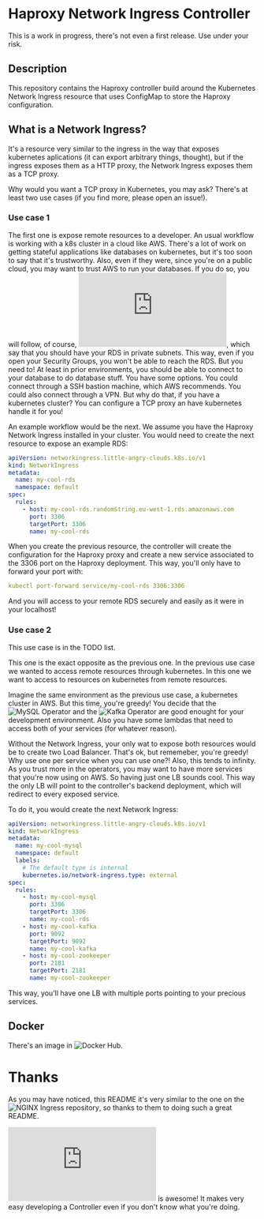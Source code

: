 # Haproxy Network Ingress Controller
This is a work in progress, there's not even a first release. Use under your risk.

## Description
This repository contains the Haproxy controller build around the Kubernetes
Network Ingress resource that uses ConfigMap to store the Haproxy configuration.

## What is a Network Ingress?
It's a resource very similar to the ingress in the way
that exposes kubernetes aplications (it can export arbitrary things, thought),
but if the ingress exposes them as a HTTP proxy, the Network Ingress exposes
them as a TCP proxy.

Why would you want a TCP proxy in Kubernetes, you may ask? There's at least two
use cases (if you find more, please open an issue!).

### Use case 1
The first one is expose remote resources to a developer. An usual
workflow is working with a k8s cluster in a cloud like AWS. There's a lot of
work on getting stateful applications like databases on kubernetes, but it's
too soon to say that it's trustworthy. Also, even if they were, since you're on
a public cloud, you may want to trust AWS to run your databases. If you do so,
you will follow, of course, ![their security
recomendations](https://docs.aws.amazon.com/vpc/latest/userguide/VPC_Scenario2.html),
which say that you should have your RDS in private subnets. This way, even if
you open your Security Groups, you won't be able to reach the RDS. But you need
to! At least in prior environments, you should be able to connect to your
database to do database stuff. You have some options. You could connect through
a SSH bastion machine, which AWS recommends. You could also connect through a
VPN. But why do that, if you have a kubernetes cluster? You can configure a TCP
proxy an have kubernetes handle it for you!

An example workflow would be the next. We assume you have the Haproxy Network
Ingress installed in your cluster. You would need to create the next resource to
expose an example RDS:

``` yaml
apiVersion: networkingress.little-angry-clouds.k8s.io/v1
kind: NetworkIngress
metadata:
  name: my-cool-rds
  namespace: default
spec:
  rules:
    - host: my-cool-rds.randomString.eu-west-1.rds.amazonaws.com
      port: 3306
      targetPort: 3306
      name: my-cool-rds
```

When you create the previous resource, the controller will create the
configuration for the Haproxy proxy and create a new service associated to the
3306 port on the Haproxy deployment. This way, you'll only have to forward your
port with:

``` yaml
kubectl port-forward service/my-cool-rds 3306:3306
```

And you will access to your remote RDS securely and easily as it were in your
localhost!

### Use case 2
This use case is in the TODO list.

This one is the exact opposite as the previous one. In the previous use case
we wanted to access remote resources through kubernetes. In this one we want to
access to resources on kubernetes from remote resources.

Imagine the same environment as the previous use case, a kubernetes cluster in
AWS. But this time, you're greedy! You decide that the ![MySQL
Operator](https://github.com/oracle/mysql-operator) and the ![Kafka
Operator](https://github.com/banzaicloud/kafka-operator) are good enought for
your development environment. Also you have some lambdas that need to access
both of your services (for whatever reason).

Without the Network Ingress, your only wat to expose both resources would be to
create two Load Balancer. That's ok, but rememeber, you're greedy! Why use one
per service when you can use one?! Also, this tends to infinity. As you trust
more in the operators, you may want to have more services that you're now using
on AWS. So having just one LB sounds cool. This way the only LB will point to
the controller's backend deployment, which will redirect to every exposed
service.

To do it, you would create the next Network Ingress:

``` yaml
apiVersion: networkingress.little-angry-clouds.k8s.io/v1
kind: NetworkIngress
metadata:
  name: my-cool-mysql
  namespace: default
  labels:
    # The default type is internal
    kubernetes.io/network-ingress.type: external
spec:
  rules:
    - host: my-cool-mysql
      port: 3306
      targetPort: 3306
      name: my-cool-rds
    - host: my-cool-kafka
      port: 9092
      targetPort: 9092
      name: my-cool-kafka
    - host: my-cool-zookeeper
      port: 2181
      targetPort: 2181
      name: my-cool-zookeeper
```

This way, you'll have one LB with multiple ports pointing to your precious services.

## Docker

There's an image in ![Docker
Hub](https://cloud.docker.com/u/littleangryclouds/repository/docker/littleangryclouds/haproxy-network-ingress).

# Thanks
As you may have noticed, this README it's very similar to the one on the ![NGINX
Ingress repository](https://github.com/kubernetes/ingress-nginx), so thanks to
them to doing such a great README.

![The kubebuilder
book](https://kubebuilder.io/cronjob-tutorial/cronjob-tutorial.html) is awesome!
It makes very easy developing a Controller even if you don't know what you're doing.
